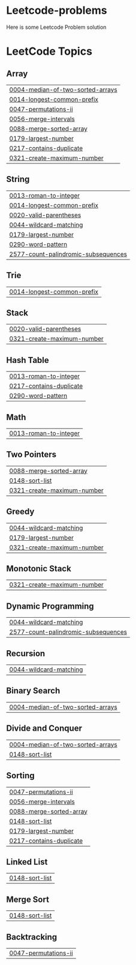 # Leetcode-problems
Here is some Leetcode Problem solution

<!---LeetCode Topics Start-->
# LeetCode Topics
## Array
|  |
| ------- |
| [0004-median-of-two-sorted-arrays](https://github.com/rush026/Leetcode-problems/tree/master/0004-median-of-two-sorted-arrays) |
| [0014-longest-common-prefix](https://github.com/rush026/Leetcode-problems/tree/master/0014-longest-common-prefix) |
| [0047-permutations-ii](https://github.com/rush026/Leetcode-problems/tree/master/0047-permutations-ii) |
| [0056-merge-intervals](https://github.com/rush026/Leetcode-problems/tree/master/0056-merge-intervals) |
| [0088-merge-sorted-array](https://github.com/rush026/Leetcode-problems/tree/master/0088-merge-sorted-array) |
| [0179-largest-number](https://github.com/rush026/Leetcode-problems/tree/master/0179-largest-number) |
| [0217-contains-duplicate](https://github.com/rush026/Leetcode-problems/tree/master/0217-contains-duplicate) |
| [0321-create-maximum-number](https://github.com/rush026/Leetcode-problems/tree/master/0321-create-maximum-number) |
## String
|  |
| ------- |
| [0013-roman-to-integer](https://github.com/rush026/Leetcode-problems/tree/master/0013-roman-to-integer) |
| [0014-longest-common-prefix](https://github.com/rush026/Leetcode-problems/tree/master/0014-longest-common-prefix) |
| [0020-valid-parentheses](https://github.com/rush026/Leetcode-problems/tree/master/0020-valid-parentheses) |
| [0044-wildcard-matching](https://github.com/rush026/Leetcode-problems/tree/master/0044-wildcard-matching) |
| [0179-largest-number](https://github.com/rush026/Leetcode-problems/tree/master/0179-largest-number) |
| [0290-word-pattern](https://github.com/rush026/Leetcode-problems/tree/master/0290-word-pattern) |
| [2577-count-palindromic-subsequences](https://github.com/rush026/Leetcode-problems/tree/master/2577-count-palindromic-subsequences) |
## Trie
|  |
| ------- |
| [0014-longest-common-prefix](https://github.com/rush026/Leetcode-problems/tree/master/0014-longest-common-prefix) |
## Stack
|  |
| ------- |
| [0020-valid-parentheses](https://github.com/rush026/Leetcode-problems/tree/master/0020-valid-parentheses) |
| [0321-create-maximum-number](https://github.com/rush026/Leetcode-problems/tree/master/0321-create-maximum-number) |
## Hash Table
|  |
| ------- |
| [0013-roman-to-integer](https://github.com/rush026/Leetcode-problems/tree/master/0013-roman-to-integer) |
| [0217-contains-duplicate](https://github.com/rush026/Leetcode-problems/tree/master/0217-contains-duplicate) |
| [0290-word-pattern](https://github.com/rush026/Leetcode-problems/tree/master/0290-word-pattern) |
## Math
|  |
| ------- |
| [0013-roman-to-integer](https://github.com/rush026/Leetcode-problems/tree/master/0013-roman-to-integer) |
## Two Pointers
|  |
| ------- |
| [0088-merge-sorted-array](https://github.com/rush026/Leetcode-problems/tree/master/0088-merge-sorted-array) |
| [0148-sort-list](https://github.com/rush026/Leetcode-problems/tree/master/0148-sort-list) |
| [0321-create-maximum-number](https://github.com/rush026/Leetcode-problems/tree/master/0321-create-maximum-number) |
## Greedy
|  |
| ------- |
| [0044-wildcard-matching](https://github.com/rush026/Leetcode-problems/tree/master/0044-wildcard-matching) |
| [0179-largest-number](https://github.com/rush026/Leetcode-problems/tree/master/0179-largest-number) |
| [0321-create-maximum-number](https://github.com/rush026/Leetcode-problems/tree/master/0321-create-maximum-number) |
## Monotonic Stack
|  |
| ------- |
| [0321-create-maximum-number](https://github.com/rush026/Leetcode-problems/tree/master/0321-create-maximum-number) |
## Dynamic Programming
|  |
| ------- |
| [0044-wildcard-matching](https://github.com/rush026/Leetcode-problems/tree/master/0044-wildcard-matching) |
| [2577-count-palindromic-subsequences](https://github.com/rush026/Leetcode-problems/tree/master/2577-count-palindromic-subsequences) |
## Recursion
|  |
| ------- |
| [0044-wildcard-matching](https://github.com/rush026/Leetcode-problems/tree/master/0044-wildcard-matching) |
## Binary Search
|  |
| ------- |
| [0004-median-of-two-sorted-arrays](https://github.com/rush026/Leetcode-problems/tree/master/0004-median-of-two-sorted-arrays) |
## Divide and Conquer
|  |
| ------- |
| [0004-median-of-two-sorted-arrays](https://github.com/rush026/Leetcode-problems/tree/master/0004-median-of-two-sorted-arrays) |
| [0148-sort-list](https://github.com/rush026/Leetcode-problems/tree/master/0148-sort-list) |
## Sorting
|  |
| ------- |
| [0047-permutations-ii](https://github.com/rush026/Leetcode-problems/tree/master/0047-permutations-ii) |
| [0056-merge-intervals](https://github.com/rush026/Leetcode-problems/tree/master/0056-merge-intervals) |
| [0088-merge-sorted-array](https://github.com/rush026/Leetcode-problems/tree/master/0088-merge-sorted-array) |
| [0148-sort-list](https://github.com/rush026/Leetcode-problems/tree/master/0148-sort-list) |
| [0179-largest-number](https://github.com/rush026/Leetcode-problems/tree/master/0179-largest-number) |
| [0217-contains-duplicate](https://github.com/rush026/Leetcode-problems/tree/master/0217-contains-duplicate) |
## Linked List
|  |
| ------- |
| [0148-sort-list](https://github.com/rush026/Leetcode-problems/tree/master/0148-sort-list) |
## Merge Sort
|  |
| ------- |
| [0148-sort-list](https://github.com/rush026/Leetcode-problems/tree/master/0148-sort-list) |
## Backtracking
|  |
| ------- |
| [0047-permutations-ii](https://github.com/rush026/Leetcode-problems/tree/master/0047-permutations-ii) |
<!---LeetCode Topics End-->